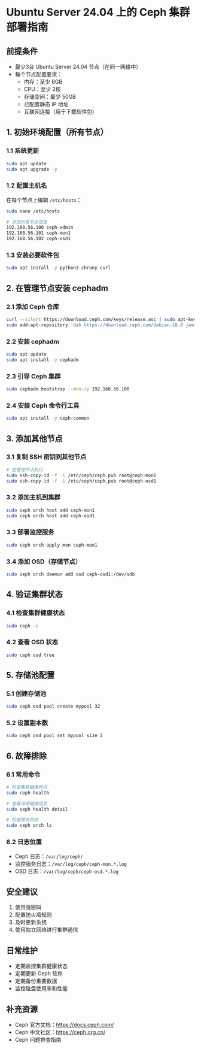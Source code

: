 # Ubuntu Server 24.04 上的 Ceph 集群部署指南

## 前提条件
- 最少3台 Ubuntu Server 24.04 节点（在同一网络中）
- 每个节点配置要求：
  - 内存：至少 8GB
  - CPU：至少 2核
  - 存储空间：最少 50GB
  - 已配置静态 IP 地址
  - 互联网连接（用于下载软件包）

## 1. 初始环境配置（所有节点）

### 1.1 系统更新
```bash
sudo apt update
sudo apt upgrade -y
```

### 1.2 配置主机名
在每个节点上编辑 `/etc/hosts`：
```bash
sudo nano /etc/hosts

# 添加所有节点信息
192.168.56.100 ceph-admin
192.168.56.101 ceph-mon1
192.168.56.102 ceph-osd1
```

### 1.3 安装必要软件包
```bash
sudo apt install -y python3 chrony curl
```

## 2. 在管理节点安装 cephadm

### 2.1 添加 Ceph 仓库
```bash
curl --silent https://download.ceph.com/keys/release.asc | sudo apt-key add -
sudo add-apt-repository 'deb https://download.ceph.com/debian-18.0 jammy main'
```

### 2.2 安装 cephadm
```bash
sudo apt update
sudo apt install -y cephadm
```

### 2.3 引导 Ceph 集群
```bash
sudo cephadm bootstrap --mon-ip 192.168.56.100
```

### 2.4 安装 Ceph 命令行工具
```bash
sudo apt install -y ceph-common
```

## 3. 添加其他节点

### 3.1 复制 SSH 密钥到其他节点
```bash
# 在管理节点执行
sudo ssh-copy-id -f -i /etc/ceph/ceph.pub root@ceph-mon1
sudo ssh-copy-id -f -i /etc/ceph/ceph.pub root@ceph-osd1
```

### 3.2 添加主机到集群
```bash
sudo ceph orch host add ceph-mon1
sudo ceph orch host add ceph-osd1
```

### 3.3 部署监控服务
```bash
sudo ceph orch apply mon ceph-mon1
```

### 3.4 添加 OSD（存储节点）
```bash
sudo ceph orch daemon add osd ceph-osd1:/dev/sdb
```

## 4. 验证集群状态

### 4.1 检查集群健康状态
```bash
sudo ceph -s
```

### 4.2 查看 OSD 状态
```bash
sudo ceph osd tree
```

## 5. 存储池配置

### 5.1 创建存储池
```bash
sudo ceph osd pool create mypool 32
```

### 5.2 设置副本数
```bash
sudo ceph osd pool set mypool size 2
```

## 6. 故障排除

### 6.1 常用命令
```bash
# 检查集群健康状态
sudo ceph health

# 查看详细健康信息
sudo ceph health detail

# 检查服务状态
sudo ceph orch ls
```

### 6.2 日志位置
- Ceph 日志：`/var/log/ceph/`
- 监控服务日志：`/var/log/ceph/ceph-mon.*.log`
- OSD 日志：`/var/log/ceph/ceph-osd.*.log`

## 安全建议
1. 使用强密码
2. 配置防火墙规则
3. 及时更新系统
4. 使用独立网络进行集群通信

## 日常维护
- 定期监控集群健康状态
- 定期更新 Ceph 软件
- 定期备份重要数据
- 监控磁盘使用率和性能

## 补充资源
- Ceph 官方文档：https://docs.ceph.com/
- Ceph 中文社区：https://ceph.org.cn/
- Ceph 问题排查指南